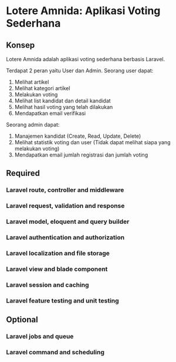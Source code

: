 # Lotere Amnida: Aplikasi Voting Sederhana
## Konsep
Lotere Amnida adalah aplikasi voting sederhana berbasis Laravel. 

Terdapat 2 peran yaitu User dan Admin. 
Seorang user dapat: 
1. Melihat artikel 
2. Melihat kategori artikel
3. Melakukan voting 
4. Melihat list kandidat dan detail kandidat
5. Melihat hasil voting yang telah dilakukan
6. Mendapatkan email verifikasi

Seorang admin dapat: 
1. Manajemen kandidat (Create, Read, Update, Delete)
2. Melihat statistik voting dan user (Tidak dapat melihat siapa yang melakukan voting)
3. Mendapatkan email jumlah registrasi dan jumlah voting


## Required
### Laravel route, controller and middleware

### Laravel request, validation and response
### Laravel model, eloquent and query builder
### Laravel authentication and authorization
### Laravel localization and file storage
### Laravel view and blade component
### Laravel session and caching
### Laravel feature testing and unit testing

## Optional
### Laravel jobs and queue
### Laravel command and scheduling

